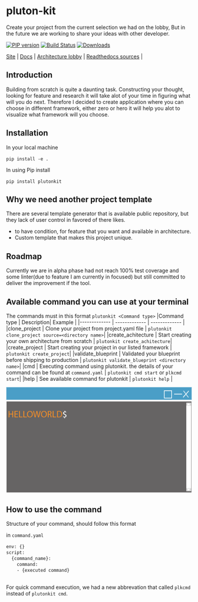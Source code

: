 # pluton-kit
Create your project from the current selection we had on the lobby, But in the future we are working to share your ideas with other developer.

[![PIP version][pip-image]][pip-url] 
[![Build Status](https://github.com/fonipts/pluton-kit/actions/workflows/cicd.yaml/badge.svg?branch=main)](https://github.com/fonipts/pluton-kit/actions)
[![Downloads](https://static.pepy.tech/badge/plutonkit)](https://pepy.tech/project/plutonkit)

[Site](https://plutonkit.codehyouka.xyz/) |
[Docs](https://plutonkit.codehyouka.xyz/api) |
[Architecture lobby](https://github.com/fonipts/pluton-lobby) |
[Readthedocs sources](https://pluton-kit.readthedocs.io/en/latest/) |

## Introduction
Building from scratch is quite a daunting task. Constructing your thought, looking for feature and research it will take alot of your time in figuring what will you do next. Therefore I decided to create application where you can choose in different framework, either zero or hero it will help you alot to visualize what framework will you choose.

## Installation
In your local machine
```
pip install -e .
```
In using Pip install
```
pip install plutonkit
```

## Why we need another project template
There are several template generator that is available public repository, but they lack of user control in favored of there likes.
- to have condition, for feature that you want and available in architecture.
- Custom template that makes this project unique.


## Roadmap
Currently we are in alpha phase had not reach 100% test coverage and some linter(due to feature I am currently in focused) but still committed to deliver the improvement if the tool.

## Available command you can use at your terminal
The commands must in this format  `plutonkit <Command type>` 
|Command type | Description| Example |
|------------- | ------------- | ------------- |
|clone_project | Clone your project from project.yaml file  | `plutonkit clone_project source=<directory name>`|
|create_achitecture | Start creating your own architecture from scratch  | `plutonkit create_achitecture`|
|create_project | Start creating your project in our listed framework  | `plutonkit create_project`|
|validate_blueprint | Validated your blueprint before shipping to production  | `plutonkit validate_blueprint <directory name>`|
|cmd | Executing command using plutonkit. the details of your command can be found at `command.yaml` | `plutonkit cmd start` or `plkcmd start`|
|help | See available command for plutonkit | `plutonkit help` |

![Alt text](https://raw.githubusercontent.com/fonipts/pluton-kit/refs/heads/main/resources/pluton-kit-terminal-design.gif "terminal")


## How to use the command
Structure of your command, should follow this format

in `command.yaml` 
```
env: {} 
script: 
  {command_name}:
    command:
    - {executed command}
   

```
For quick command execution, we had a new abbrevation that called
`plkcmd` instead of `plutonkit cmd`. 

[pip-url]: https://pypi.org/project/plutonkit/
[pip-image]: https://img.shields.io/badge/plutonkit-1.0.31a1-brightgreen
